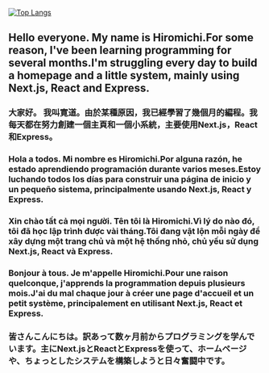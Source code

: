 [![Top Langs](https://github-readme-stats.vercel.app/api/top-langs/?username=hiromichi-code&layout=compact&show_icons=true&theme=radical)](https://github.com/anuraghazra/github-readme-stats)
<br />

## Hello everyone. My name is Hiromichi.For some reason, I've been learning programming for several months.I'm struggling every day to build a homepage and a little system, mainly using Next.js, React and Express. 

### 大家好。 我叫寛道。由於某種原因，我已經學習了幾個月的編程。我每天都在努力創建一個主頁和一個小系統，主要使用Next.js，React和Express。

### Hola a todos. Mi nombre es Hiromichi.Por alguna razón, he estado aprendiendo programación durante varios meses.Estoy luchando todos los días para construir una página de inicio y un pequeño sistema, principalmente usando Next.js, React y Express.

### Xin chào tất cả mọi người. Tên tôi là Hiromichi.Vì lý do nào đó, tôi đã học lập trình được vài tháng.Tôi đang vật lộn mỗi ngày để xây dựng một trang chủ và một hệ thống nhỏ, chủ yếu sử dụng Next.js, React và Express.

### Bonjour à tous. Je m'appelle Hiromichi.Pour une raison quelconque, j'apprends la programmation depuis plusieurs mois.J'ai du mal chaque jour à créer une page d'accueil et un petit système, principalement en utilisant Next.js, React et Express.

### 皆さんこんにちは。訳あって数ヶ月前からプログラミングを学んでいます。主にNext.jsとReactとExpressを使って、ホームページや、ちょっとしたシステムを構築しようと日々奮闘中です。

<!--
**hiromichi-code/hiromichi-code** is a ✨ _special_ ✨ repository because its `README.md` (this file) appears on your GitHub profile.

Here are some ideas to get you started:

- 🔭 I’m currently working on ...
- 🌱 I’m currently learning ...
- 👯 I’m looking to collaborate on ...
- 🤔 I’m looking for help with ...
- 💬 Ask me about ...
- 📫 How to reach me: ...
- 😄 Pronouns: ...
- ⚡ Fun fact: ...
-->
